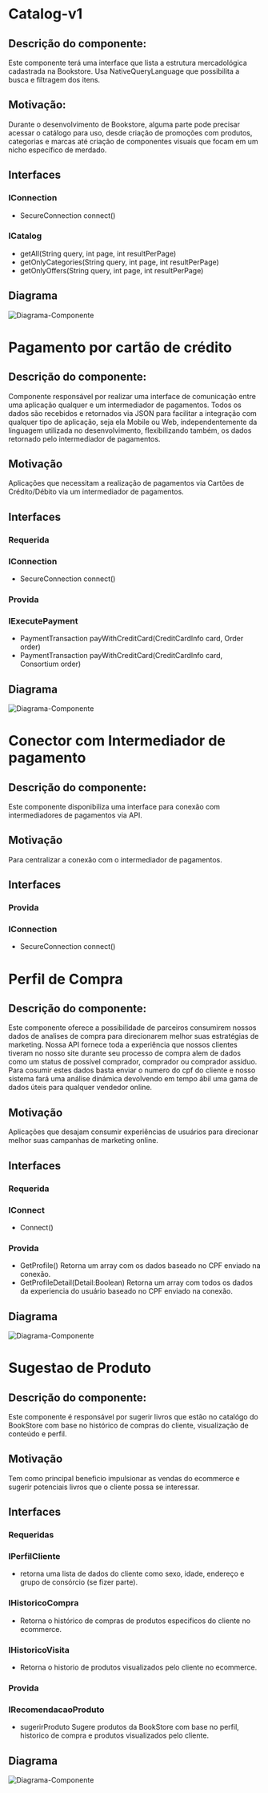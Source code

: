 # Catalog-v1
## Descrição do componente:
Este componente terá uma interface que lista a estrutura mercadológica cadastrada na Bookstore. Usa NativeQueryLanguage que possibilita a busca e filtragem dos itens.
## Motivação:
Durante o desenvolvimento de Bookstore, alguma parte pode precisar acessar o catálogo para uso, desde criação de promoções com produtos, categorias e marcas até criação de componentes visuais que focam em um nicho específico de merdado.
## Interfaces
### IConnection
+ SecureConnection connect()
### ICatalog
+ getAll(String query, int page, int resultPerPage)
+ getOnlyCategories(String query, int page, int resultPerPage)
+ getOnlyOffers(String query, int page, int resultPerPage)

## Diagrama
![Diagrama-Componente](diagramas/componente-catalogo.jpg)

# Pagamento por cartão de crédito
## Descrição do componente:
Componente responsável por realizar uma interface de comunicação entre uma aplicação qualquer e um intermediador de pagamentos. Todos os dados são recebidos e retornados via JSON para facilitar a integração com qualquer tipo de aplicação, seja ela Mobile ou Web, independentemente da linguagem utilizada no desenvolvimento, flexibilizando também, os dados retornado pelo intermediador de pagamentos.
## Motivação
Aplicações que necessitam a realização de pagamentos via Cartões de Crédito/Débito via um intermediador de pagamentos.
## Interfaces
### Requerida
### IConnection
+ SecureConnection connect()
### Provida
### IExecutePayment
+ PaymentTransaction payWithCreditCard(CreditCardInfo card, Order order)
+ PaymentTransaction payWithCreditCard(CreditCardInfo card, Consortium order)
## Diagrama
![Diagrama-Componente](diagramas/componente-pagador.jpg)

# Conector com Intermediador de pagamento
## Descrição do componente:
Este componente disponibiliza uma interface para  conexão com intermediadores de pagamentos via API.
## Motivação
Para centralizar a conexão com o intermediador de pagamentos.
## Interfaces
### Provida
### IConnection
+ SecureConnection connect()


# Perfil de Compra
## Descrição do componente:
Este componente oferece a possibilidade de parceiros consumirem nossos dados de analises de compra para direcionarem melhor suas estratégias de marketing.
Nossa API fornece toda a experiência que nossos clientes tiveram no nosso site durante seu processo de compra alem de dados como um status de possível comprador, comprador ou comprador assiduo.
Para cosumir estes dados basta enviar o numero do cpf do cliente e nosso sistema fará uma análise dinámica devolvendo em tempo ábil uma gama de dados úteis para qualquer vendedor online.
## Motivação
Aplicações que desajam consumir experiências de usuários para direcionar melhor suas campanhas de marketing online.
## Interfaces
### Requerida
### IConnect
+  Connect()
### Provida
+ GetProfile()
Retorna um array com os dados baseado no CPF enviado na conexão.
+ GetProfileDetail(Detail:Boolean)
Retorna um array com todos os dados da experiencia do usuário baseado no CPF enviado na conexão.
## Diagrama
![Diagrama-Componente](diagramas/Componente-Perfil_de_Compra.jpg)

# Sugestao de Produto
## Descrição do componente:
Este componente é responsável por sugerir livros que estão no catalógo do BookStore com base
no histórico de compras do cliente, visualização de conteúdo e perfil.
## Motivação
Tem como principal beneficio impulsionar as vendas do ecommerce e sugerir potenciais livros que o cliente possa
se interessar.
## Interfaces
### Requeridas
### IPerfilCliente
+ retorna uma lista de dados do cliente como sexo, idade, endereço e grupo de consórcio (se fizer parte).
### IHistoricoCompra
+ Retorna o histórico de compras de produtos especificos do cliente no ecommerce.
### IHistoricoVisita
+ Retorna o historio de produtos visualizados pelo cliente no ecommerce.
### Provida
### IRecomendacaoProduto
+ sugerirProduto
Sugere produtos da BookStore com base no perfil, historico de compra e produtos visualizados pelo cliente.
## Diagrama
![Diagrama-Componente](diagramas/ComponenteSugestãoProduto/ComponenteSugestaoProduto.png)
